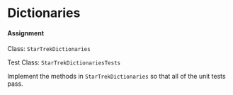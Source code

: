 # Dictionaries

#### Assignment

Class: `StarTrekDictionaries`

Test Class: `StarTrekDictionariesTests`

Implement the methods in `StarTrekDictionaries` so that all of the unit tests pass.